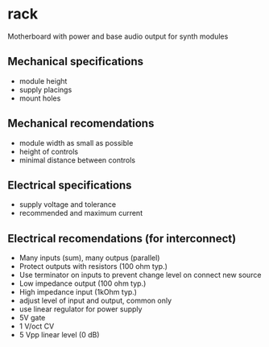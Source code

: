 # rack
Motherboard with power and base audio output for synth modules

## Mechanical specifications

* module height
* supply placings
* mount holes

## Mechanical recomendations

* module width as small as possible
* height of controls
* minimal distance between controls

## Electrical specifications

* supply voltage and tolerance
* recommended and maximum current

## Electrical recomendations (for interconnect)

* Many inputs (sum), many outpus (parallel)
* Protect outputs with resistors (100 ohm typ.)
* Use terminator on inputs to prevent change level on connect new source
* Low impedance output (100 ohm typ.)
* High impedance input (1kOhm typ.)
* adjust level of input and output, common only
* use linear regulator for power supply
* 5V gate
* 1 V/oct CV
* 5 Vpp linear level (0 dB)
